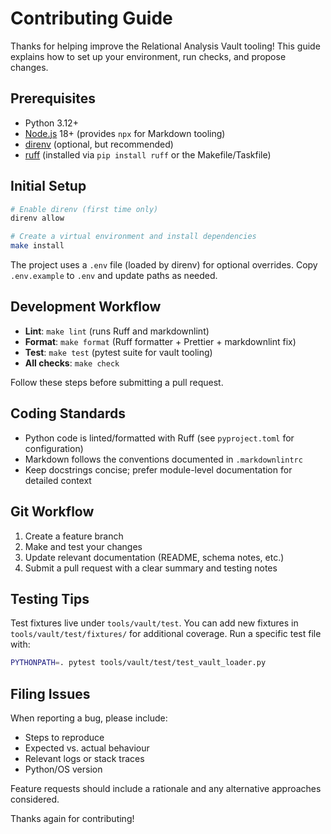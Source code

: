 <!-- @format -->

# Contributing Guide

Thanks for helping improve the Relational Analysis Vault tooling! This guide explains
how to set up your environment, run checks, and propose changes.

## Prerequisites

- Python 3.12+
- [Node.js](https://nodejs.org/) 18+ (provides `npx` for Markdown tooling)
- [direnv](https://direnv.net/) (optional, but recommended)
- [ruff](https://docs.astral.sh/ruff/) (installed via `pip install ruff` or the
  Makefile/Taskfile)

## Initial Setup

```bash
# Enable direnv (first time only)
direnv allow

# Create a virtual environment and install dependencies
make install
```

The project uses a `.env` file (loaded by direnv) for optional overrides. Copy
`.env.example` to `.env` and update paths as needed.

## Development Workflow

- **Lint**: `make lint` (runs Ruff and markdownlint)
- **Format**: `make format` (Ruff formatter + Prettier + markdownlint fix)
- **Test**: `make test` (pytest suite for vault tooling)
- **All checks**: `make check`

Follow these steps before submitting a pull request.

## Coding Standards

- Python code is linted/formatted with Ruff (see `pyproject.toml` for configuration)
- Markdown follows the conventions documented in `.markdownlintrc`
- Keep docstrings concise; prefer module-level documentation for detailed context

## Git Workflow

1. Create a feature branch
2. Make and test your changes
3. Update relevant documentation (README, schema notes, etc.)
4. Submit a pull request with a clear summary and testing notes

## Testing Tips

Test fixtures live under `tools/vault/test`. You can add new fixtures in
`tools/vault/test/fixtures/` for additional coverage. Run a specific test file with:

```bash
PYTHONPATH=. pytest tools/vault/test/test_vault_loader.py
```

## Filing Issues

When reporting a bug, please include:

- Steps to reproduce
- Expected vs. actual behaviour
- Relevant logs or stack traces
- Python/OS version

Feature requests should include a rationale and any alternative approaches considered.

Thanks again for contributing!
